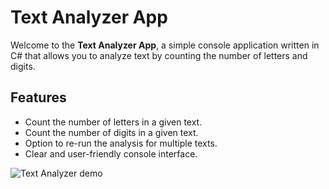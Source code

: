 # Text Analyzer App


Welcome to the **Text Analyzer App**, a simple console application written in C# that allows you to analyze text by counting the number of letters and digits.

## Features

- Count the number of letters in a given text.
- Count the number of digits in a given text.
- Option to re-run the analysis for multiple texts.
- Clear and user-friendly console interface.

![Text Analyzer demo]()
